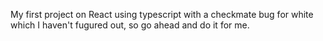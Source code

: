 My first project on React using typescript with a checkmate bug for white which I haven't fugured out, so go ahead and do it for me.
